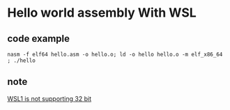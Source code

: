 # Hello world assembly With WSL 
## code example 
```
nasm -f elf64 hello.asm -o hello.o; ld -o hello hello.o -m elf_x86_64 ; ./hello
```
## note 
[ WSL1 is not supporting 32 bit](https://github.com/microsoft/WSL/issues/2468)

